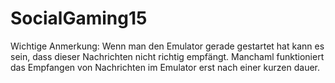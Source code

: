 # SocialGaming15
Wichtige Anmerkung:
Wenn man den Emulator gerade gestartet hat kann es sein, dass dieser Nachrichten nicht richtig empfängt.
Manchaml funktioniert das Empfangen von Nachrichten im Emulator erst nach einer kurzen dauer.